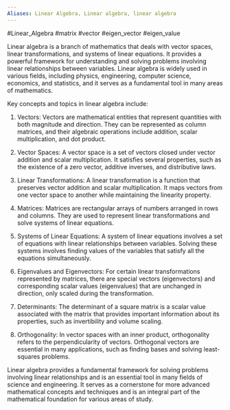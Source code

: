 ```yaml
---
Aliases: Linear Algebra, Linear algebra, linear algebra
---
```


#Linear_Algebra #matrix #vector #eigen_vector #eigen_value

Linear algebra is a branch of mathematics that deals with vector spaces, linear transformations, and systems of linear equations. It provides a powerful framework for understanding and solving problems involving linear relationships between variables. Linear algebra is widely used in various fields, including physics, engineering, computer science, economics, and statistics, and it serves as a fundamental tool in many areas of mathematics.

Key concepts and topics in linear algebra include:

1. Vectors: Vectors are mathematical entities that represent quantities with both magnitude and direction. They can be represented as column matrices, and their algebraic operations include addition, scalar multiplication, and dot product.

2. Vector Spaces: A vector space is a set of vectors closed under vector addition and scalar multiplication. It satisfies several properties, such as the existence of a zero vector, additive inverses, and distributive laws.

3. Linear Transformations: A linear transformation is a function that preserves vector addition and scalar multiplication. It maps vectors from one vector space to another while maintaining the linearity property.

4. Matrices: Matrices are rectangular arrays of numbers arranged in rows and columns. They are used to represent linear transformations and solve systems of linear equations.

5. Systems of Linear Equations: A system of linear equations involves a set of equations with linear relationships between variables. Solving these systems involves finding values of the variables that satisfy all the equations simultaneously.

6. Eigenvalues and Eigenvectors: For certain linear transformations represented by matrices, there are special vectors (eigenvectors) and corresponding scalar values (eigenvalues) that are unchanged in direction, only scaled during the transformation.

7. Determinants: The determinant of a square matrix is a scalar value associated with the matrix that provides important information about its properties, such as invertibility and volume scaling.

8. Orthogonality: In vector spaces with an inner product, orthogonality refers to the perpendicularity of vectors. Orthogonal vectors are essential in many applications, such as finding bases and solving least-squares problems.

Linear algebra provides a fundamental framework for solving problems involving linear relationships and is an essential tool in many fields of science and engineering. It serves as a cornerstone for more advanced mathematical concepts and techniques and is an integral part of the mathematical foundation for various areas of study.